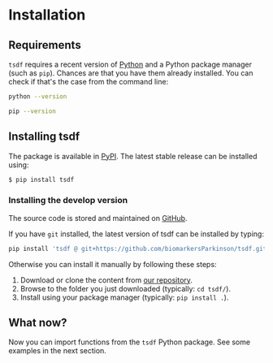 # Installation

## Requirements

`tsdf` requires a recent version of [Python](https://www.python.org/) and a Python package manager (such as `pip`).
Chances are that you have them already installed.
You can check if that's the case from the command line:

```bash
python --version
```

```bash
pip --version
```

## Installing tsdf

The package is available in [PyPI](https://pypi.org/project/tsdf/). The latest stable release can be installed using:

```bash
$ pip install tsdf
```

### Installing the develop version

The source code is stored and maintained on [GitHub](https://github.com/biomarkersParkinson/tsdf).

If you have `git` installed, the latest version of tsdf can be installed by typing:

```bash
pip install 'tsdf @ git+https://github.com/biomarkersParkinson/tsdf.git'
```

Otherwise you can install it manually by following these steps:

1. Download or clone the content from [our repository](https://github.com/biomarkersParkinson/tsdf).
2. Browse to the folder you just downloaded (typically: `cd tsdf/`).
3. Install using your package manager (typically: `pip install .`).

## What now?

Now you can import functions from the `tsdf` Python package.
See some examples in the next section.